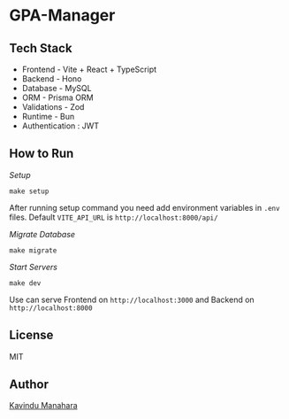 # GPA-Manager

 ## Tech Stack 
 
 * Frontend - Vite + React + TypeScript
 * Backend - Hono
 * Database - MySQL
 * ORM - Prisma ORM
 * Validations - Zod
 * Runtime - Bun
 * Authentication : JWT

## How to Run

 _Setup_
 
 ```
make setup
```
After running setup command you need add environment variables in ```.env``` files. Default ```VITE_API_URL``` is ```http://localhost:8000/api/```

_Migrate Database_

```
make migrate
```
_Start Servers_

```
make dev
```

Use can serve Frontend on ```http://localhost:3000``` and Backend on ```http://localhost:8000```
 

## License

MIT

## Author

[Kavindu Manahara](https://github.com/kavindu-mane)

